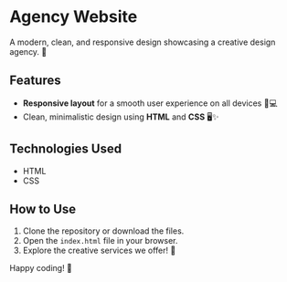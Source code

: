 # Agency Website

A modern, clean, and responsive design showcasing a creative design agency. 🌟

## Features

- **Responsive layout** for a smooth user experience on all devices 📱💻
- Clean, minimalistic design using **HTML** and **CSS** 🖥️✨

## Technologies Used

- HTML
- CSS

## How to Use

1. Clone the repository or download the files.
2. Open the `index.html` file in your browser.
3. Explore the creative services we offer! 🚀


Happy coding! 🎉
